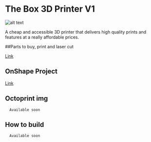 # The Box 3D Printer V1

![alt text](https://image.ibb.co/fCdfex/Screen_Shot_2018_03_26_at_17_27_57.png)

A cheap and accessible 3D printer that delivers high quality prints and features at a really affordable prices.

##Parts to buy, print and laser cut

  [Link](https://docs.google.com/spreadsheets/d/1RBnSuDR8UuKjEvOOzaPsCZfukejlvh9cotuhqPRqMRU/edit#gid=336025565)

## OnShape Project

  [Link](https://cad.onshape.com/documents/41fe9c687b2344b4ad23c1d4/w/ac96e5fc62343bcfb2fe1884/e/2b59381643b790c82e7bd07e)

## Octoprint img

```
  Available soon
```

## How to build

```
  Available soon
```
